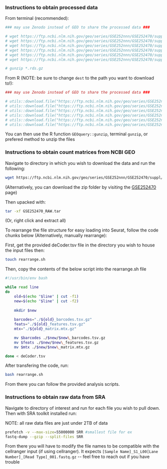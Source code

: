 ### Instructions to obtain processed data

From terminal (recommended): 
```sh
### may use Zenodo instead of GEO to share the processed data ###

# wget https://ftp.ncbi.nlm.nih.gov/geo/series/GSE252nnn/GSE252470/suppl/GSE252470_.rds.gz 
# wget https://ftp.ncbi.nlm.nih.gov/geo/series/GSE252nnn/GSE252470/suppl/GSE252470_.rds.gz 
# wget https://ftp.ncbi.nlm.nih.gov/geo/series/GSE252nnn/GSE252470/suppl/GSE252470_.rds.gz 
# wget https://ftp.ncbi.nlm.nih.gov/geo/series/GSE252nnn/GSE252470/suppl/GSE252470_.rds.gz 
# wget https://ftp.ncbi.nlm.nih.gov/geo/series/GSE252nnn/GSE252470/suppl/GSE252470_.rds.gz 
# wget https://ftp.ncbi.nlm.nih.gov/geo/series/GSE252nnn/GSE252470/suppl/GSE252470_.rds.gz

# gunzip *.rds.gz
```
From R (NOTE: be sure to change `dest` to the path you want to download to!):
```r
### may use Zenodo instead of GEO to share the processed data ###

# utils::download.file("https://ftp.ncbi.nlm.nih.gov/geo/series/GSE252nnn/GSE252470/suppl/GSE252470_.rds.gz", dest = "/pwd/to/dir/.rds.gz")
# utils::download.file("https://ftp.ncbi.nlm.nih.gov/geo/series/GSE252nnn/GSE252470/suppl/GSE252470_.rds.gz", dest = "/pwd/to/dir/.rds.gz")
# utils::download.file("https://ftp.ncbi.nlm.nih.gov/geo/series/GSE252nnn/GSE252470/suppl/GSE252470_.rds.gz", dest = "/pwd/to/dir/.rds.gz")
# utils::download.file("https://ftp.ncbi.nlm.nih.gov/geo/series/GSE252nnn/GSE252470/suppl/GSE252470_.rds.gz", dest = "/pwd/to/dir/.rds.gz")
# utils::download.file("https://ftp.ncbi.nlm.nih.gov/geo/series/GSE252nnn/GSE252470/suppl/GSE252470_.rds.gz", dest = "/pwd/to/dir/.rds.gz")
# utils::download.file("https://ftp.ncbi.nlm.nih.gov/geo/series/GSE252nnn/GSE252470/suppl/GSE252470_.rds.gz", dest = "/pwd/to/dir/.rds.gz")
```
You can then use the R function `GEOquery::gunzip`, terminal `gunzip`, or prefered method to unzip the files

### Instructions to obtain count matrices from NCBI GEO
Navigate to directory in which you wish to download the data and run the following:
```sh
wget https://ftp.ncbi.nlm.nih.gov/geo/series/GSE252nnn/GSE252470/suppl/GSE252470_RAW.tar
```
(Alternatively, you can download the zip folder by visiting the [GSE252470](https://www.ncbi.nlm.nih.gov/geo/query/acc.cgi?acc=GSE252470) page)


Then upacked with:
```sh
tar -xf GSE252470_RAW.tar
```
(Or, right click and extract all)


To rearrange the file structure for easy loading into Seurat, follow the code chunks below (Alternatively, manually rearrange):

First, get the provided deCoder.tsv file in the directory you wish to house the input files then:
```sh
touch rearrange.sh
```

Then, copy the contents of the below script into the rearrange.sh file
```sh
#!/usr/bin/env bash

while read line
do
    old=$(echo "$line" | cut -f1)
    new=$(echo "$line" | cut -f2)
    
    mkdir $new
    
    barcodes="./${old}_barcodes.tsv.gz"
    feats="./${old}_features.tsv.gz"
    mtx="./${old}_matrix.mtx.gz"

    mv $barcodes ./$new/$new\_barcodes.tsv.gz
    mv $feats ./$new/$new\_features.tsv.gz
    mv $mtx ./$new/$new\_matrix.mtx.gz

done < deCoder.tsv
```

After transfering the code, run:
```sh
bash rearrange.sh
```

From there you can follow the provided analysis scripts.

### Instructions to obtain raw data from SRA
Navigate to directory of interest and run for each file you wish to pull down. Then with SRA toolkit installed run:

NOTE: all raw data files are just under 2TB of data
```sh
prefetch -v --max-size=55000000 SRR #smallest file for ex
fastq-dump --gzip --split-files SRR
```
From there you will have to modify the file names to be compatible with the cellranger input (if using cellranger). It expects `[Sample Name]_S1_L00[Lane Number]_[Read Type]_001.fastq.gz` -- feel free to reach out if you have trouble

